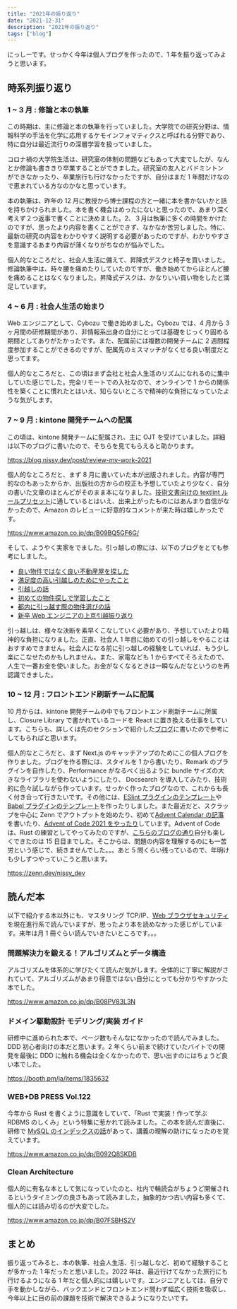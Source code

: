```yaml
---
title: "2021年の振り返り"
date: "2021-12-31"
description: "2021年の振り返り"
tags: ["blog"]
---
```


にっしーです。せっかく今年は個人ブログを作ったので、1 年を振り返ってみようと思います。

## 時系列振り返り

### 1 ~ 3 月 : 修論と本の執筆

この時期は、主に修論と本の執筆を行っていました。大学院での研究分野は、情報科学の手法を化学に応用するケモインフォマティクスと呼ばれる分野であり、特に自分は最近流行りの深層学習を扱っていました。

コロナ禍の大学院生活は、研究室の体制の問題などもあって大変でしたが、なんとか修論も書ききり卒業することができました。研究室の友人とバドミントンができなかったり、卒業旅行も行けなかったですが、自分はまだ 1 年間だけなので恵まれている方なのかなと思っています。

本の執筆は、昨年の 12 月に教授から博士課程の方と一緒に本を書かないかと話を持ちかけられました。本を書く機会はめったにないと思ったので、あまり深く考えず２つ返事で書くことに決めました。2、３月は執筆に多くの時間をかけたのですが、思ったより内容を書くことができず、なかなか苦労しました。特に、最新の研究の内容をわかりやすく説明する必要があったのですが、わかりやすさを意識するあまり内容が薄くなりがちなのが悩みでした。

個人的なところだと、社会人生活に備えて、昇降式デスクと椅子を買いました。修論執筆中は、時々腰を痛めたりしていたのですが、働き始めてからほとんど腰を痛めることはなくなりました。昇降式デスクは、かなりいい買い物をしたと満足しています。

### 4 ~ 6 月 : 社会人生活の始まり

Web エンジニアとして、Cybozu で働き始めました。Cybozu では、4 月から 3 ヶ月間の研修期間があり、非情報系出身の自分にとっては基礎をじっくり固める期間としてありがたかったです。また、配属前には複数の開発チームに 2 週間程度参加することができるのですが、配属先のミスマッチがなくせる良い制度だと思ってます。

個人的なところだと、この頃はまず会社と社会人生活のリズムになれるのに集中していた感じでした。完全リモートでの入社なので、オンラインで 1 からの関係性を築くことに慣れたとはいえ、知らないところで精神的な負担になっていたような気がします。

### 7 ~ 9 月 : kintone 開発チームへの配属

この頃は、kintone 開発チームに配属され、主に OJT を受けていました。詳細は以下のブログに書いたので、そちらを見てもらえると助かります。

https://blog.nissy.dev/post/review-my-work-2021

個人的なところだと、まず 8 月に書いていた本が出版されました。内容が専門的なのもあったからか、出版社の方からの校正も予想していたより少なく、自分の書いた文章のほとんどがそのまま本になりました。[技術文書向けの textlint ルールプリセット](https://github.com/textlint-ja/textlint-rule-preset-ja-technical-writing)に通しているとはいえ、出来上がったものにはあんまり自信がなかったので、Amazon のレビューに好意的なコメントが来た時は嬉しかったです。

https://www.amazon.co.jp/dp/B09BQ5GF6G/

そして、ようやく実家をでました。引っ越しの際には、以下のブログをとても参考にしました。

- [良い物件ではなく良い不動産屋を探した](https://blog.shibayu36.org/entry/2014/07/17/082617)
- [満足度の高い引越しのためにやったこと](https://ohbarye.hatenablog.jp/entry/2017/06/10/212130)
- [引越しの話](http://mtjune.hateblo.jp/entry/2017/12/08/000751)
- [初めての物件探しで学習したこと](https://fisto.hatenablog.com/entry/2016/02/15/230924)
- [都内に引っ越す際の物件選びの話](https://shopetan.hatenablog.com/entry/2018/12/26/214534)
- [新卒 Web エンジニアの上京引越振り返り](https://blog.p1ass.com/post-assets/moving-when-new-graduates/)

引っ越しは、様々な決断を素早くこなしていく必要があり、予想していたより精神的な負担になりました。正直、社会人 1 年目に始めての引っ越しをやることはおすすめできません。社会人になる前に引っ越しの経験をしていれば、もう少し楽にこなせたのかもしれません。また、家電なども 1 からすべてそろえたので、人生で一番お金を使いました。お金がなくなるときは一瞬なんだなというのを再認識できました。

### 10 ~ 12 月 : フロントエンド刷新チームに配属

10 月からは、kintone 開発チームの中でもフロントエンド刷新チームに所属し、Closure Library で書かれているコードを React に置き換える仕事をしています。こちらも、詳しくは先のセクションで紹介した[ブログ](https://blog.nissy.dev/post/review-my-work-2021)に書いたので参考にしてもらればと思います。

個人的なところだと、まず Next.js のキャッチアップのためにこの個人ブログを作りました。ブログを作る際には、スタイルを 1 から書いたり、Remark のプラグインを自作したり、Performance がなるべく出るように bundle サイズの大きなライブラリを使わないようにしたり、 Docsearch を導入してみたり、技術的に色々試しながら作っています。せっかく作ったブログなので、これからも長く付き合って行きたいです。その他には、[ESlint プラグインのテンプレート](https://github.com/nissy-dev/eslint-plugin-ts-template)や [Babel プラグインのテンプレート](https://github.com/nissy-dev/babel-plugin-ts-template)を作ったりしました。また最近だと、スクラップを中心に Zenn でアウトプットを始めたり、初めて[Advent Calendar の記事](https://zenn.dev/nissy_dev/articles/web-neural-network-api)を書いたり、[Advent of Code 2021 をやったり](https://github.com/nissy-dev/advent-of-code-2021)しています。Advent of Code は、Rust の練習としてやってみたのですが、[こちらのブログの通り](https://yosuke-furukawa.hatenablog.com/entry/2021/12/27/220312)自分も楽しくできたのは 15 日目までした。そこからは、問題の内容を理解するのにも一苦労という感じで、続きませんでした。。。あと 5 問くらい残っているので、年明けも少しずつやっていこうと思います。

https://zenn.dev/nissy_dev

## 読んだ本

以下で紹介する本以外にも、マスタリング TCP/IP、[Web ブラウザセキュリティ](https://www.amazon.co.jp/dp/4908686106)を現在進行系で読んでいますが、思ったより本を読めなかった感じがしています。来年は月 1 冊ぐらい読んでいきたいところです。。。

### 問題解決力を鍛える！アルゴリズムとデータ構造

アルゴリズムを体系的に学びたくて読んだ気がします。全体的に丁寧に解説がされていて、アルゴリズムがあまり得意ではない自分にとっても分かりやすかった本でした。

https://www.amazon.co.jp/dp/B08PV83L3N

### ドメイン駆動設計 モデリング/実装 ガイド

研修中に進められた本で、ページ数もそんなになかったので読んでみました。DDD 初心者向けの本だと思います。2 年くらい前まで続けていたバイトでの開発を最後に DDD に触れる機会は全くなかったので、思い出すのにはちょうど良い本でした。

https://booth.pm/ja/items/1835632

### WEB+DB PRESS Vol.122

今年から Rust を書くように意識をしていて、「Rust で実装！作って学ぶ RDBMS のしくみ」という特集に惹かれて読みました。この本を読んだ直後に、研修で [MySQL のインデックスの話](https://yoku0825.blogspot.com/2021/05/blog-post.html)があって、講義の理解の助けになったのを覚えています。

https://www.amazon.co.jp/dp/B092Q8SKDB

### Clean Architecture

個人的に有名な本として気になっていたのと、社内で輪読会がちょうど開催されるというタイミングの良さもあって読みました。抽象的かつ古い内容も多くて、個人的には読み切るのが大変でした。

https://www.amazon.co.jp/dp/B07FSBHS2V

## まとめ

振り返ってみると、本の執筆、社会人生活、引っ越しなど、初めて経験することが多かった 1 年だったと思いました。2022 年は、最近行けてなかった旅行にも行けるようになる 1 年だと個人的には嬉しいです。エンジニアとしては、自分で手を動かしながら、バックエンドとフロントエンド問わず幅広く技術を吸収し、今年以上に目の前の課題を技術で解決できるようになりたいです。

